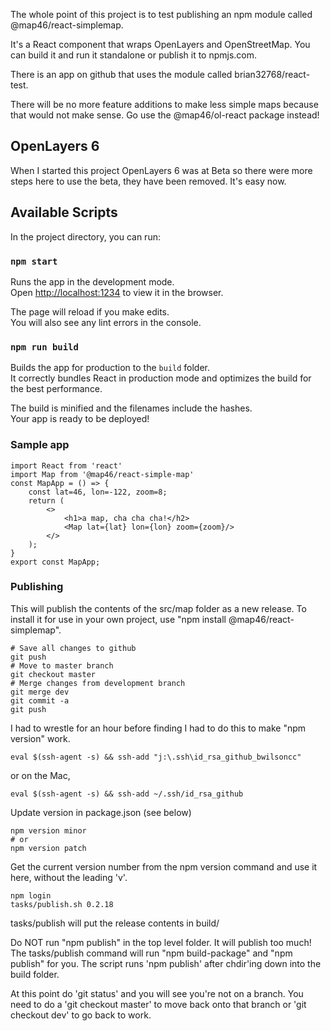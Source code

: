 The whole point of this project is to test publishing an npm module
called @map46/react-simplemap.

It's a React component that wraps OpenLayers and OpenStreetMap.
You can build it and run it standalone or publish it to npmjs.com.

There is an app on github that uses the module called brian32768/react-test.

There will be no more feature additions to make less simple maps because
that would not make sense. Go use the @map46/ol-react package instead!

## OpenLayers 6

When I started this project OpenLayers 6 was at Beta so there were more
steps here to use the beta, they have been removed. It's easy now. 

## Available Scripts

In the project directory, you can run:

### `npm start`

Runs the app in the development mode.<br>
Open [http://localhost:1234](http://localhost:1234) to view it in the browser.

The page will reload if you make edits.<br>
You will also see any lint errors in the console.

### `npm run build`

Builds the app for production to the `build` folder.<br>
It correctly bundles React in production mode and optimizes the build for the best performance.

The build is minified and the filenames include the hashes.<br>
Your app is ready to be deployed!

### Sample app

```
import React from 'react'
import Map from '@map46/react-simple-map'
const MapApp = () => {
    const lat=46, lon=-122, zoom=8;
    return (
        <>
            <h1>a map, cha cha cha!</h2>
            <Map lat={lat} lon={lon} zoom={zoom}/>
        </>
    );
}
export const MapApp;
```

### Publishing

This will publish the contents of the src/map folder as a new release.
To install it for use in your own project, use "npm install @map46/react-simplemap".

```
# Save all changes to github
git push
# Move to master branch
git checkout master
# Merge changes from development branch
git merge dev
git commit -a
git push
```

I had to wrestle for an hour before finding I had to do this to make "npm version" work.

    eval $(ssh-agent -s) && ssh-add "j:\.ssh\id_rsa_github_bwilsoncc"

or on the Mac,

    eval $(ssh-agent -s) && ssh-add ~/.ssh/id_rsa_github

Update version in package.json (see below)

    npm version minor
    # or
    npm version patch

Get the current version number from the npm version command and use it here, without the leading 'v'.

    npm login
    tasks/publish.sh 0.2.18

tasks/publish will put the release contents in build/

Do NOT run "npm publish" in the top level folder. It will publish too much!
The tasks/publish command will run "npm build-package" and "npm publish" for you.
The script runs 'npm publish' after chdir'ing down into the build folder.

At this point do 'git status' and you will see you're not on a branch.
You need to do a 'git checkout master' to move back onto that branch or 'git checkout dev' to go back to work.
